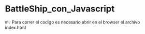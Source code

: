 # BattleShip_con_Javascript

#💡 Para correr el codigo es necesario abrir en el browser el archivo index.html

